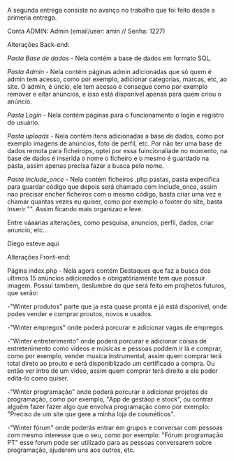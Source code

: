 A segunda entrega consiste no avanço no trabalho que foi feito desde a primeria entrega.

Conta ADMIN:
Admin (email/user: amin // Senha: 1227)

Alterações Back-end:

*Pasta Base de dados* - Nela contém a base de dados em formato SQL.

*Pasta Admin* - Nela contém páginas admin adicionadas que só quem é admin tem acesso, como por exemplo, adicionar categorias, marcas, etc, ao site.
O admin, é úncio, ele tem acesso e consegue como por exemplo remover e eitar anúncios, e isso está disponível apenas para quem criou o anúncio.

*Pasta Login* - Nela contém páginas para o funcionamento o login e registro do usuário.

*Pasta uploads* - Nela contém itens adicionadas a base de dados, como por exemplo imagens de anúncios, foto de perfil, etc.
Por não ter uma base de dados remota para ficheirops, optei por essa fuincionaliade no momento, na base de dados é inserida o nome o ficheiro e o mesmo é guardado na pasta, assim apenas precisa fazer a busca pelo nome.

*Pasta Include_once* - Nela contém ficheiros .php pastas, pasta expecifica para guardar código que depois será chamado com Include_once, assim nao precisar encher ficheiros com o mesmo código, basta criar uma vez e chamar quantas vezes eu quiser, como por exemplo o footer do site, basta inserir "<?php include_once '../Include_once/footer.php'; ?>". Assim ficando mais organizao e leve.

Entre váaarias alterações, como pesquisa, anuncios, perfil, dados, criar anuncio, etc...

Diego esteve aqui



Alterações Front-end:

Página index.php - Nela agora contém Destaques que faz a busca dos ultimos 15 anúncios adicionados e obrigatóriamente tem que possuir imagem.
Possui tambem, deslumbre do que será feito em projhetos futuros, que serão:

-"Winter produtos" parte que ja esta quase pronta e já está disponivel, onde podes vender e comprar proutos, novos e usados.

-"Winter empregos" onde poderá porcurar e adicionar vagas de empregos.

-"Winter entreterimento" onde poderá porcurar e adicionar coisas de entretenimento como videos e músicas e pessoas poddem ir lá e comprar, como por exemplo, vender musica instrumental, assim quem comprar terá total direto ao prouto e será disponiblizado um certificado a compra. Ou então ver intro de um vídeo, assim quem comprar terá direito a ele poder edita-lo como quiser.

-"Winter programação" onde poderá porcurar e adicionar projetos de programação, como por exemplo, "App de gestãop e stock", ou contrar alguém fazer fazer algo que envolva programação como por exemplo: "Preciso de um site que gere a minha loja de cosméticos".

-"Winter fórum" onde poderás entrar em grupos e conversar com pessoas com mesmo interesse que o seu, como por exemplo: "Fórum programação PT" esse forum pode ser utilizado para as pessoas conversarem sobre programação, ajudarem uns aos outros, etc.
